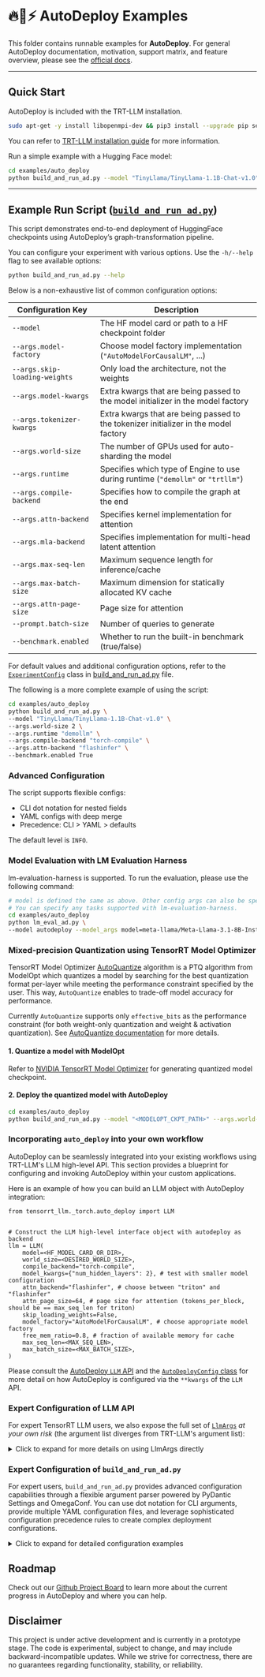 # 🔥🚀⚡ AutoDeploy Examples

This folder contains runnable examples for **AutoDeploy**. For general AutoDeploy documentation, motivation, support matrix, and feature overview, please see the [official docs](https://nvidia.github.io/TensorRT-LLM/torch/auto_deploy/auto-deploy.html).

______________________________________________________________________

## Quick Start

AutoDeploy is included with the TRT-LLM installation.

```bash
sudo apt-get -y install libopenmpi-dev && pip3 install --upgrade pip setuptools && pip3 install tensorrt_llm
```

You can refer to [TRT-LLM installation guide](https://github.com/NVIDIA/TensorRT-LLM/blob/main/docs/source/installation/linux.md) for more information.

Run a simple example with a Hugging Face model:

```bash
cd examples/auto_deploy
python build_and_run_ad.py --model "TinyLlama/TinyLlama-1.1B-Chat-v1.0"
```

______________________________________________________________________

## Example Run Script ([`build_and_run_ad.py`](./build_and_run_ad.py))

This script demonstrates end-to-end deployment of HuggingFace checkpoints using AutoDeploy’s graph-transformation pipeline.

You can configure your experiment with various options. Use the `-h/--help` flag to see available options:

```bash
python build_and_run_ad.py --help
```

Below is a non-exhaustive list of common configuration options:

| Configuration Key | Description |
|-------------------|-------------|
| `--model` | The HF model card or path to a HF checkpoint folder |
| `--args.model-factory` | Choose model factory implementation (`"AutoModelForCausalLM"`, ...) |
| `--args.skip-loading-weights` | Only load the architecture, not the weights |
| `--args.model-kwargs` | Extra kwargs that are being passed to the model initializer in the model factory |
| `--args.tokenizer-kwargs` | Extra kwargs that are being passed to the tokenizer initializer in the model factory |
| `--args.world-size` | The number of GPUs used for auto-sharding the model |
| `--args.runtime` | Specifies which type of Engine to use during runtime (`"demollm"` or `"trtllm"`) |
| `--args.compile-backend` | Specifies how to compile the graph at the end |
| `--args.attn-backend` | Specifies kernel implementation for attention |
| `--args.mla-backend` | Specifies implementation for multi-head latent attention |
| `--args.max-seq-len` | Maximum sequence length for inference/cache |
| `--args.max-batch-size` | Maximum dimension for statically allocated KV cache |
| `--args.attn-page-size` | Page size for attention |
| `--prompt.batch-size` | Number of queries to generate |
| `--benchmark.enabled` | Whether to run the built-in benchmark (true/false) |

For default values and additional configuration options, refer to the [`ExperimentConfig`](./build_and_run_ad.py) class in [build_and_run_ad.py](./build_and_run_ad.py) file.

The following is a more complete example of using the script:

```bash
cd examples/auto_deploy
python build_and_run_ad.py \
--model "TinyLlama/TinyLlama-1.1B-Chat-v1.0" \
--args.world-size 2 \
--args.runtime "demollm" \
--args.compile-backend "torch-compile" \
--args.attn-backend "flashinfer" \
--benchmark.enabled True
```

### Advanced Configuration

The script supports flexible configs:

- CLI dot notation for nested fields
- YAML configs with deep merge
- Precedence: CLI > YAML > defaults

The default level is `INFO`.

### Model Evaluation with LM Evaluation Harness

lm-evaluation-harness is supported. To run the evaluation, please use the following command:

```bash
# model is defined the same as above. Other config args can also be specified in the model_args (comma separated).
# You can specify any tasks supported with lm-evaluation-harness.
cd examples/auto_deploy
python lm_eval_ad.py \
--model autodeploy --model_args model=meta-llama/Meta-Llama-3.1-8B-Instruct,world_size=2 --tasks mmlu
```

### Mixed-precision Quantization using TensorRT Model Optimizer

TensorRT Model Optimizer [AutoQuantize](https://nvidia.github.io/TensorRT-Model-Optimizer/reference/generated/modelopt.torch.quantization.model_quant.html#modelopt.torch.quantization.model_quant.auto_quantize) algorithm is a PTQ algorithm from ModelOpt which quantizes a model by searching for the best quantization format per-layer while meeting the performance constraint specified by the user. This way, `AutoQuantize` enables to trade-off model accuracy for performance.

Currently `AutoQuantize` supports only `effective_bits` as the performance constraint (for both weight-only quantization and weight & activation quantization). See
[AutoQuantize documentation](https://nvidia.github.io/TensorRT-Model-Optimizer/reference/generated/modelopt.torch.quantization.model_quant.html#modelopt.torch.quantization.model_quant.auto_quantize) for more details.

#### 1. Quantize a model with ModelOpt

Refer to [NVIDIA TensorRT Model Optimizer](https://github.com/NVIDIA/TensorRT-Model-Optimizer/blob/main/examples/llm_autodeploy/README.md) for generating quantized model checkpoint.

#### 2. Deploy the quantized model with AutoDeploy

```bash
cd examples/auto_deploy
python build_and_run_ad.py --model "<MODELOPT_CKPT_PATH>" --args.world-size 1
```

### Incorporating `auto_deploy` into your own workflow

AutoDeploy can be seamlessly integrated into your existing workflows using TRT-LLM's LLM high-level API. This section provides a blueprint for configuring and invoking AutoDeploy within your custom applications.

Here is an example of how you can build an LLM object with AutoDeploy integration:

```
from tensorrt_llm._torch.auto_deploy import LLM


# Construct the LLM high-level interface object with autodeploy as backend
llm = LLM(
    model=<HF_MODEL_CARD_OR_DIR>,
    world_size=<DESIRED_WORLD_SIZE>,
    compile_backend="torch-compile",
    model_kwargs={"num_hidden_layers": 2}, # test with smaller model configuration
    attn_backend="flashinfer", # choose between "triton" and "flashinfer"
    attn_page_size=64, # page size for attention (tokens_per_block, should be == max_seq_len for triton)
    skip_loading_weights=False,
    model_factory="AutoModelForCausalLM", # choose appropriate model factory
    free_mem_ratio=0.8, # fraction of available memory for cache
    max_seq_len=<MAX_SEQ_LEN>,
    max_batch_size=<MAX_BATCH_SIZE>,
)

```

Please consult the [AutoDeploy `LLM` API](../../tensorrt_llm/_torch/auto_deploy/llm.py) and the
[`AutoDeployConfig` class](../../tensorrt_llm/_torch/auto_deploy/llm_args.py)
for more detail on how AutoDeploy is configured via the `**kwargs` of the `LLM` API.

### Expert Configuration of LLM API

For expert TensorRT LLM users, we also expose the full set of [`LlmArgs`](../../tensorrt_llm/_torch/auto_deploy/llm_args.py)
*at your own risk* (the argument list diverges from TRT-LLM's argument list):

<details>
<summary>Click to expand for more details on using LlmArgs directly</summary>

- All config fields that are used by the AutoDeploy core pipeline (i.e. the `InferenceOptimizer`) are
  _exclusively_ exposed in the [`AutoDeployConfig` class](../../tensorrt_llm/_torch/auto_deploy/llm_args.py).
  Please make sure to refer to those first.
- For expert users we expose the full set of [`LlmArgs`](../../tensorrt_llm/_torch/auto_deploy/llm_args.py)
  that can be used to configure the [AutoDeploy `LLM` API](../../tensorrt_llm/_torch/auto_deploy/llm.py) including runtime options.
- Note that some fields in the full [`LlmArgs`](../../tensorrt_llm/_torch/auto_deploy/llm_args.py)
  object are overlapping, duplicated, and/or _ignored_ in AutoDeploy, particularly arguments
  pertaining to configuring the model itself since AutoDeploy's model ingestion+optimize pipeline
  significantly differs from the default manual workflow in TensorRT-LLM.
- However, with the proper care the full [`LlmArgs`](../../tensorrt_llm/_torch/auto_deploy/llm_args.py)
  objects can be used to configure advanced runtime options in TensorRT-LLM.
- Note that any valid field can be simply provided as keyword argument ("`**kwargs`") to the
  [AutoDeploy `LLM` API](../../tensorrt_llm/_torch/auto_deploy/llm.py).

</details>

### Expert Configuration of `build_and_run_ad.py`

For expert users, `build_and_run_ad.py` provides advanced configuration capabilities through a flexible argument parser powered by PyDantic Settings and OmegaConf. You can use dot notation for CLI arguments, provide multiple YAML configuration files, and leverage sophisticated configuration precedence rules to create complex deployment configurations.

<details>
<summary>Click to expand for detailed configuration examples</summary>

#### CLI Arguments with Dot Notation

The script supports flexible CLI argument parsing using dot notation to modify nested configurations dynamically. You can target any field in both the [`ExperimentConfig`](./build_and_run_ad.py) and nested [`AutoDeployConfig`](../../tensorrt_llm/_torch/auto_deploy/llm_args.py)/[`LlmArgs`](../../tensorrt_llm/_torch/auto_deploy/llm_args.) objects:

```bash
# Configure model parameters
# NOTE: config values like num_hidden_layers are automatically resolved into the appropriate nested
# dict value ``{"args": {"model_kwargs": {"num_hidden_layers": 10}}}`` although not explicitly
# specified as CLI arg
python build_and_run_ad.py \
  --model "meta-llama/Meta-Llama-3.1-8B-Instruct" \
  --args.model-kwargs.num-hidden-layers=10 \
  --args.model-kwargs.hidden-size=2048 \
  --args.tokenizer-kwargs.padding-side=left

# Configure runtime and backend settings
python build_and_run_ad.py \
  --model "TinyLlama/TinyLlama-1.1B-Chat-v1.0" \
  --args.world-size=2 \
  --args.compile-backend=torch-opt \
  --args.attn-backend=flashinfer

# Configure prompting and benchmarking
python build_and_run_ad.py \
  --model "microsoft/phi-4" \
  --prompt.batch-size=4 \
  --prompt.sp-kwargs.max-tokens=200 \
  --prompt.sp-kwargs.temperature=0.7 \
  --benchmark.enabled=true \
  --benchmark.bs=8 \
  --benchmark.isl=1024
```

#### YAML Configuration Files

Both [`ExperimentConfig`](./build_and_run_ad.py) and [`AutoDeployConfig`](../../tensorrt_llm/_torch/auto_deploy/llm_args.py)/[`LlmArgs`](../../tensorrt_llm/_torch/auto_deploy/llm_args.py) inherit from [`DynamicYamlMixInForSettings`](../../tensorrt_llm/_torch/auto_deploy/utils/_config.py), enabling you to provide multiple YAML configuration files that are automatically deep-merged at runtime.

Create a YAML configuration file (e.g., `my_config.yaml`):

```yaml
# my_config.yaml
args:
  model_kwargs:
    num_hidden_layers: 12
    hidden_size: 1024
  world_size: 4
  max_seq_len: 2048
  max_batch_size: 16
  transforms:
    detect_sharding:
      support_partial_config: true
    insert_cached_attention:
      attn_backend: triton
    compile_model:
      compile_backend: torch-compile

prompt:
  batch_size: 8
  sp_kwargs:
    max_tokens: 150
    temperature: 0.8
    top_k: 50
```

Create an additional override file (e.g., `production.yaml`):

```yaml
# production.yaml
args:
  world_size: 8
  compile_backend: torch-opt
  max_batch_size: 32

benchmark:
  enabled: false
```

Then use these configurations:

```bash
# Using single YAML config
python build_and_run_ad.py \
  --model "meta-llama/Meta-Llama-3.1-8B-Instruct" \
  --yaml-configs my_config.yaml

# Using multiple YAML configs (deep merged in order, later files have higher priority)
python build_and_run_ad.py \
  --model "meta-llama/Meta-Llama-3.1-8B-Instruct" \
  --yaml-configs my_config.yaml production.yaml

# Targeting nested AutoDeployConfig with separate YAML
python build_and_run_ad.py \
  --model "meta-llama/Meta-Llama-3.1-8B-Instruct" \
  --yaml-configs my_config.yaml \
  --args.yaml-configs autodeploy_overrides.yaml
```

#### Configuration Precedence and Deep Merging

The configuration system follows a strict precedence order where higher priority sources override lower priority ones:

1. **CLI Arguments** (highest priority) - Direct command line arguments
1. **YAML Configs** - Files specified via `--yaml-configs` and `--args.yaml-configs`
1. **Default Settings** (lowest priority) - Built-in defaults from the config classes

**Deep Merging**: Unlike simple overwriting, deep merging intelligently combines nested dictionaries recursively. For example:

```yaml
# Base config
args:
  model_kwargs:
    num_hidden_layers: 10
    hidden_size: 1024
  max_seq_len: 2048
```

```yaml
# Override config
args:
  model_kwargs:
    hidden_size: 2048  # This will override
    # num_hidden_layers: 10 remains unchanged
  world_size: 4  # This gets added
```

**Nested Config Behavior**: When using nested configurations, outer YAML configs become init settings for inner objects, giving them higher precedence:

```bash
# The outer yaml-configs affects the entire ExperimentConfig
# The inner args.yaml-configs affects only the AutoDeployConfig
python build_and_run_ad.py \
  --model "meta-llama/Meta-Llama-3.1-8B-Instruct" \
  --yaml-configs experiment_config.yaml \
  --args.yaml-configs autodeploy_config.yaml \
  --args.world-size=8  # CLI override beats both YAML configs
```

#### Built-in Default Configuration

Both [`AutoDeployConfig`](../../tensorrt_llm/_torch/auto_deploy/llm_args.py) and [`LlmArgs`](../../tensorrt_llm/_torch/auto_deploy/llm_args.py) classes automatically load a built-in [`default.yaml`](../../tensorrt_llm/_torch/auto_deploy/config/default.yaml) configuration file that provides sensible defaults for the AutoDeploy inference optimizer pipeline. This file is specified in the [`_get_config_dict()`](../../tensorrt_llm/_torch/auto_deploy/llm_args.py) function and defines default transform configurations for graph optimization stages.

The built-in defaults are automatically merged with your configurations at the lowest priority level, ensuring that your custom settings always override the defaults. You can inspect the current default configuration to understand the baseline transform pipeline:

```bash
# View the default configuration
cat tensorrt_llm/_torch/auto_deploy/config/default.yaml

# Override specific transform settings
python build_and_run_ad.py \
  --model "TinyLlama/TinyLlama-1.1B-Chat-v1.0" \
  --args.transforms.export-to-gm.strict=true
```

</details>

## Roadmap

Check out our [Github Project Board](https://github.com/orgs/NVIDIA/projects/83) to learn more about
the current progress in AutoDeploy and where you can help.

## Disclaimer

This project is under active development and is currently in a prototype stage. The code is experimental, subject to change, and may include backward-incompatible updates. While we strive for correctness, there are no guarantees regarding functionality, stability, or reliability.
